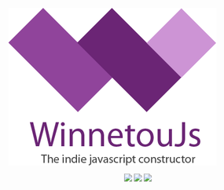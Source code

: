 <p align="center">
  <img src="https://raw.githubusercontent.com/cedrosdev/winnetoujs_assets/master/logo_v1_2020/logo_logomarca_slogan_transparent.png" alt="Unform" />
  
</p>
<p align="center">
  <span style="display:inline-block; margin-left:100px"> </span>
  <img src="https://img.shields.io/npm/v/winnetoujs?color=6b2575&style=plastic" />
  <img src="https://img.shields.io/npm/l/winnetoujs?color=90449b&style=plastic" />
  <img src="https://img.shields.io/npm/dm/winnetoujs?color=cd94d5&style=plastic" />
  </p>
